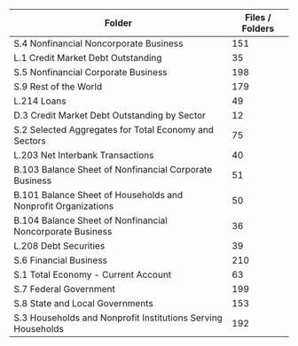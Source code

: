 | Folder                                                        |   Files / Folders |
|---------------------------------------------------------------|-------------------|
| S.4 Nonfinancial Noncorporate Business                        |               151 |
| L.1 Credit Market Debt Outstanding                            |                35 |
| S.5 Nonfinancial Corporate Business                           |               198 |
| S.9 Rest of the World                                         |               179 |
| L.214 Loans                                                   |                49 |
| D.3 Credit Market Debt Outstanding by Sector                  |                12 |
| S.2 Selected Aggregates for Total Economy and Sectors         |                75 |
| L.203 Net Interbank Transactions                              |                40 |
| B.103 Balance Sheet of Nonfinancial Corporate Business        |                51 |
| B.101 Balance Sheet of Households and Nonprofit Organizations |                50 |
| B.104 Balance Sheet of Nonfinancial Noncorporate Business     |                36 |
| L.208 Debt Securities                                         |                39 |
| S.6 Financial Business                                        |               210 |
| S.1 Total Economy - Current Account                           |                63 |
| S.7 Federal Government                                        |               199 |
| S.8 State and Local Governments                               |               153 |
| S.3 Households and Nonprofit Institutions Serving Households  |               192 |